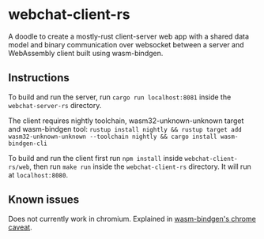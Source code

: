 # webchat-client-rs

A doodle to create a mostly-rust client-server web app with a shared data model and binary communication over websocket between a server and WebAssembly client built using wasm-bindgen.

## Instructions

To build and run the server, run `cargo run localhost:8081` inside the `webchat-server-rs` directory.

The client requires nightly toolchain, wasm32-unknown-unknown target and wasm-bindgen tool: `rustup install nightly && rustup target add wasm32-unknown-unknown --toolchain nightly && cargo install wasm-bindgen-cli`

To build and run the client first run `npm install` inside `webchat-client-rs/web`, then run `make run` inside the `webchat-client-rs` directory. It will run at `localhost:8080`.

## Known issues

Does not currently work in chromium. Explained in [wasm-bindgen's chrome caveat](https://github.com/rustwasm/wasm-bindgen/blob/master/examples/hello_world/README.md#caveat-for-chrome-users).
